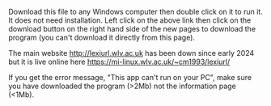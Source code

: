 Download this file to any Windows computer then double click on it to run it. It does not need installation. Left click on the above link then click on the download button on the right hand side of the new pages to download the program (you can't download it directly from this page).

The main website http://lexiurl.wlv.ac.uk has been down since early 2024 but it is live online here https://mi-linux.wlv.ac.uk/~cm1993/lexiurl/ 

If you get the error message, "This app can't run on your PC", make sure you have downloaded the program (>2Mb) not the information page (<1Mb).  
